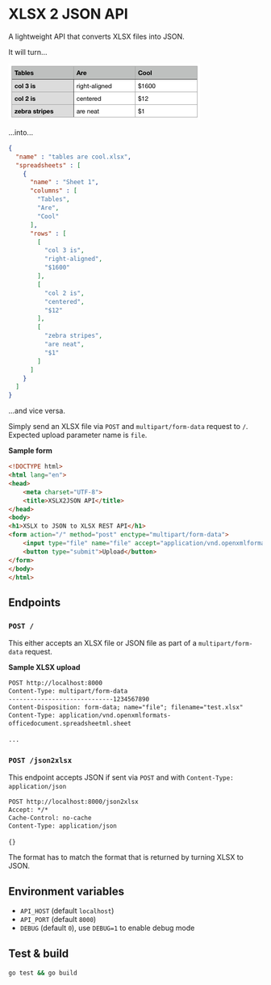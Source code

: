 # XLSX 2 JSON API

A lightweight API that converts XLSX files into JSON.

It will turn...

![tables are cool](tables.png)

...into...

```json
{
  "name" : "tables are cool.xlsx",
  "spreadsheets" : [
    {
      "name" : "Sheet 1",
      "columns" : [
        "Tables",
        "Are",
        "Cool"
      ],
      "rows" : [
        [
          "col 3 is",
          "right-aligned",
          "$1600"
        ],
        [
          "col 2 is",
          "centered",
          "$12"
        ],
        [
          "zebra stripes",
          "are neat",
          "$1"
        ]
      ]
    }
  ]
}
```

...and vice versa.

Simply send an XLSX file via `POST` and `multipart/form-data` request to `/`. Expected upload parameter name is `file`.

**Sample form**

```html
<!DOCTYPE html>
<html lang="en">
<head>
    <meta charset="UTF-8">
    <title>XSLX2JSON API</title>
</head>
<body>
<h1>XSLX to JSON to XLSX REST API</h1>
<form action="/" method="post" enctype="multipart/form-data">
    <input type="file" name="file" accept="application/vnd.openxmlformats-officedocument.spreadsheetml.sheet,application/json">
    <button type="submit">Upload</button>
</form>
</body>
</html>
```

## Endpoints

### `POST /`

This either accepts an XLSX file or JSON file as part of a `multipart/form-data` request.

**Sample XLSX upload**

```
POST http://localhost:8000
Content-Type: multipart/form-data
-----------------------------1234567890
Content-Disposition: form-data; name="file"; filename="test.xlsx"
Content-Type: application/vnd.openxmlformats-officedocument.spreadsheetml.sheet

...
```

### `POST /json2xlsx`

This endpoint accepts JSON if sent via `POST` and with `Content-Type: application/json`

```
POST http://localhost:8000/json2xlsx
Accept: */*
Cache-Control: no-cache
Content-Type: application/json

{}
```

The format has to match the format that is returned by turning XLSX to JSON.



## Environment variables

* `API_HOST` (default `localhost`)
* `API_PORT` (default `8000`)
* `DEBUG` (default `0`), use `DEBUG=1` to enable debug mode

## Test & build

```bash
go test && go build
```